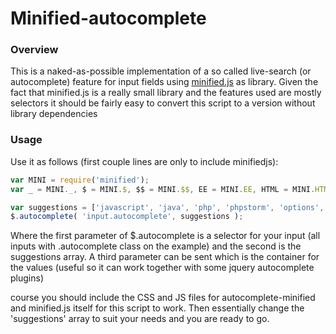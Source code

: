 # Minified-autocomplete

### Overview

This is a naked-as-possible implementation of a so called live-search (or autocomplete) feature for input fields using [minified.js](http://www.minified.js) as library. Given the fact that minified.js is a really small library and the features used are mostly selectors it should be fairly easy to convert this script to a version without library dependencies

### Usage

Use it as follows (first couple lines are only to include minifiedjs):

```javascript
var MINI = require('minified');
var _ = MINI._, $ = MINI.$, $$ = MINI.$$, EE = MINI.EE, HTML = MINI.HTML;

var suggestions = ['javascript', 'java', 'php', 'phpstorm', 'options', 'oblea', 'oppium', 'facebook', 'facepalm'];
$.autocomplete( 'input.autocomplete', suggestions );
```

Where the first parameter of $.autocomplete is a selector for your input (all inputs with .autocomplete class on the example) and the second is the suggestions array. A third parameter can be sent which is the container for the values (useful so it can work together with some jquery autocomplete plugins)

 course you should include the CSS and JS files for autocomplete-minified and minified.js itself for this script to work. Then essentially change the 'suggestions' array to suit your needs and you are ready to go.
